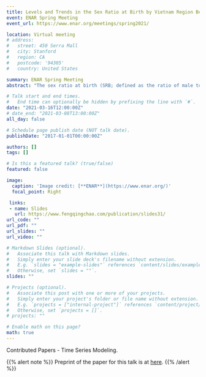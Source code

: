 ```yaml
---
title: Levels and Trends in the Sex Ratio at Birth by Vietnam Region Between 1980 and 2018 with Probabilistic Projections to 2050, a Bayesian Modeling Approach
event: ENAR Spring Meeting
event_url: https://www.enar.org/meetings/spring2021/

location: Virtual meeting
# address:
#   street: 450 Serra Mall
#   city: Stanford
#   region: CA
#   postcode: '94305'
#   country: United States

summary: ENAR Spring Meeting
abstract: "The sex ratio at birth (SRB; defined as the ratio of male to female births) in Vietnam has been reported imbalanced since the 2000s. Previous studies have shown variations in the SRB across geographic locations based on survey and census data. Given the lack of reliable administration data on birth in Vietnam, it is crucial to model the levels and trends in the SRB based on a reproducible statistical approach. We use a Bayesian hierarchical time series model to estimate and project SRB in Vietnam by region from 1980 to 2050. The true level of the SRB in a Vietnam region in a certain year is modeled as the sum of two parts. Part 1 captures the baseline SRB value and the year-by-year natrual fluctuation. The natural fluctuation is modeled with an AR(1) time series model on log scale. Part 2 captures the unnatural imbalanced levels of SRB. The parameters related to the SRB imbalance follows normal hierarchical distributions to allow information exchange across Vietnam regions. Model results show that the northern Vietnam is estimated to have the most sever SRB imbalance among all regions, and this trend is projected to continue after 2020."

# Talk start and end times.
#   End time can optionally be hidden by prefixing the line with `#`.
date: "2021-03-16T12:00:00Z"
# date_end: "2021-03-08T13:00:00Z"
all_day: false

# Schedule page publish date (NOT talk date).
publishDate: "2017-01-01T00:00:00Z"

authors: []
tags: []

# Is this a featured talk? (true/false)
featured: false

image:
  caption: 'Image credit: [**ENAR**](https://www.enar.org/)'
  focal_point: Right

 links:
 - name: Slides
   url: https://www.fengqingchao.com/publication/slides31/
url_code: ""
url_pdf: ""
url_slides: ""
url_video: ""

# Markdown Slides (optional).
#   Associate this talk with Markdown slides.
#   Simply enter your slide deck's filename without extension.
#   E.g. `slides = "example-slides"` references `content/slides/example-slides.md`.
#   Otherwise, set `slides = ""`.
slides: ""

# Projects (optional).
#   Associate this post with one or more of your projects.
#   Simply enter your project's folder or file name without extension.
#   E.g. `projects = ["internal-project"]` references `content/project/deep-learning/index.md`.
#   Otherwise, set `projects = []`.
# projects: ""

# Enable math on this page?
math: true
---
```


Contributed Papers - Time Series Modeling.

{{% alert note %}}
Preprint of the paper for this talk is at [here](https://t.co/n0LnLG6xGE?amp=1).
{{% /alert %}}

